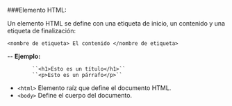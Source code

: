 ###Elemento HTML:

Un elemento HTML se define con una etiqueta de inicio, un contenido y una etiqueta de finalización:

``<nombre de etiqueta> El contenido </nombre de etiqueta>``

-- **Ejemplo:** 
            
            ``<h1>Esto es un título</h1>``
            ``<p>Esto es un párrafo</p>``

- ``<html>`` Elemento raíz que define el documento HTML.
- ``<body>`` Define el cuerpo del documento.
